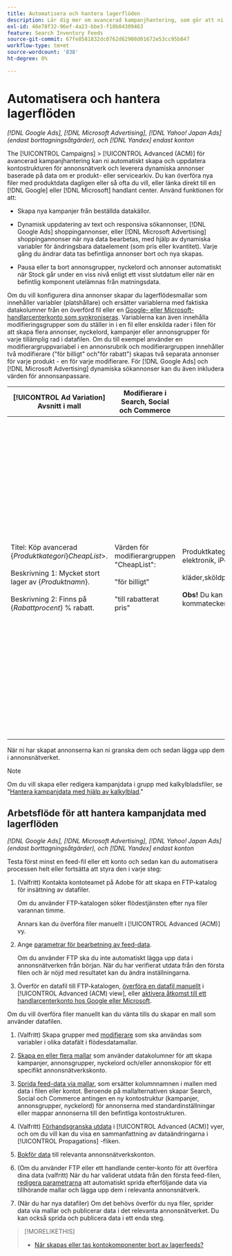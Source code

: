 ```yaml
---
title: Automatisera och hantera lagerflöden
description: Lär dig mer om avancerad kampanjhantering, som gör att ni automatiskt kan hantera kontostrukturen och leverera dynamiska annonser baserade på data om er produkt- eller serviceartikeln.
exl-id: 46e78f32-96ef-4a23-bbe3-f18b84309463
feature: Search Inventory Feeds
source-git-commit: 67fe8581832dc0762d62908d01672e53cc95b847
workflow-type: tm+mt
source-wordcount: '838'
ht-degree: 0%

---
```


# Automatisera och hantera lagerflöden

*[!DNL Google Ads], [!DNL Microsoft Advertising], [!DNL Yahoo! Japan Ads] (endast borttagningsåtgärder), och [!DNL Yandex] endast konton*

The [!UICONTROL Campaigns] > [!UICONTROL Advanced (ACM)] för avancerad kampanjhantering kan ni automatiskt skapa och uppdatera kontostrukturen för annonsnätverk och leverera dynamiska annonser baserade på data om er produkt- eller servicearkiv. Du kan överföra nya filer med produktdata dagligen eller så ofta du vill, eller länka direkt till en [!DNL Google] eller [!DNL Microsoft] handlant center. Använd funktionen för att:

* Skapa nya kampanjer från beställda datakällor.

* Dynamisk uppdatering av text och responsiva sökannonser, [!DNL Google Ads] shoppingannonser, eller [!DNL Microsoft Advertising] shoppingannonser när nya data bearbetas, med hjälp av dynamiska variabler för ändringsbara dataelement (som pris eller kvantitet). Varje gång du ändrar data tas befintliga annonser bort och nya skapas.

* Pausa eller ta bort annonsgrupper, nyckelord och annonser automatiskt när Stock går under en viss nivå enligt ett visst slutdatum eller när en befintlig komponent utelämnas från matningsdata.

Om du vill konfigurera dina annonser skapar du lagerflödesmallar som innehåller variabler (platshållare) och ersätter variablerna med faktiska datakolumner från en överförd fil eller en [Google- eller Microsoft-handlarcenterkonto som synkroniseras](/help/search-social-commerce/campaign-management/accounts/merchant-account-manage.md). Variablerna kan även innehålla modifieringsgrupper som du ställer in i en fil eller enskilda rader i filen för att skapa flera annonser, nyckelord, kampanjer eller annonsgrupper för varje tillämplig rad i datafilen. Om du till exempel använder en modifierargruppvariabel i en annonsrubrik och modifierargruppen innehåller två modifierare (&quot;för billigt&quot; och&quot;för rabatt&quot;) skapas två separata annonser för varje produkt - en för varje modifierare. För [!DNL Google Ads] och [!DNL Microsoft Advertising] dynamiska sökannonser kan du även inkludera värden för annonsanpassare.

| [!UICONTROL Ad Variation] Avsnitt i mall | Modifierare i Search, Social och Commerce | Feed Contents | Resulterande annonser |
|----|----|----|----|
| Titel: Köp avancerad \{<i>Produktkategori</i>\}<i>CheapList</i>>.<br><br>Beskrivning 1: Mycket stort lager av \{<i>Produktnamn</i>\}.<br><br>Beskrivning 2: Finns på \{<i>Rabattprocent</i>\} % rabatt. | Värden för modifierargruppen &quot;CheapList&quot;:<br><br>&quot;för billigt&quot;<br><br>&quot;till rabatterat pris&quot; | Produktkategori,produktnamn,rabattprocent<br>elektronik, iPod, 10<br><br>kläder,sköldpaddor,15<br><br><b>Obs!</b> Du kan separera värden med kommatecken eller tabbar. | <u>Köp avancerad elektronik till ett lågt pris.</u><br>Omfattande inventering av surfplattor. 10 % rabatt.<br><br><u>Köp avancerad elektronik till rabatterat pris.</u><br>Omfattande inventering av surfplattor. 10 % rabatt.<br><br><u>Köp avancerade kläder till ett lågt pris.</u><br>Enorma skjortor. 15 % rabatt.<br><br><u>Köp avancerade kläder till rabatterat pris.</u><br>Enorma skjortor. 15 % rabatt. |

När ni har skapat annonserna kan ni granska dem och sedan lägga upp dem i annonsnätverket.

>[!NOTE]
>Om du vill skapa eller redigera kampanjdata i grupp med kalkylbladsfiler, se &quot;[Hantera kampanjdata med hjälp av kalkylblad](/help/search-social-commerce/campaign-management/bulksheets/bulksheet-about.md).&quot;

## Arbetsflöde för att hantera kampanjdata med lagerflöden

*[!DNL Google Ads], [!DNL Microsoft Advertising], [!DNL Yahoo! Japan Ads] (endast borttagningsåtgärder), och [!DNL Yandex] endast konton*

Testa först minst en feed-fil eller ett konto och sedan kan du automatisera processen helt eller fortsätta att styra den i varje steg:

1. (Valfritt) Kontakta kontoteamet på Adobe för att skapa en FTP-katalog för insättning av datafiler.

   Om du använder FTP-katalogen söker flödestjänsten efter nya filer varannan timme.

   Annars kan du överföra filer manuellt i [!UICONTROL Advanced (ACM)] vy.

1. Ange [parametrar för bearbetning av feed-data](feed-settings-manage.md#feed-data-settings).

   Om du använder FTP ska du inte automatiskt lägga upp data i annonsnätverken från början. När du har verifierat utdata från den första filen och är nöjd med resultatet kan du ändra inställningarna.

1. Överför en datafil till FTP-katalogen, [överföra en datafil manuellt](feed-files-manage.md) i [!UICONTROL Advanced (ACM) view], eller [aktivera åtkomst till ett handlarcenterkonto hos Google eller Microsoft](/help/search-social-commerce/campaign-management/accounts/merchant-account-manage.md).

Om du vill överföra filer manuellt kan du vänta tills du skapar en mall som använder datafilen.

1. (Valfritt) Skapa grupper med [modifierare](modifiers-manage.md) som ska användas som variabler i olika datafält i flödesdatamallar.

1. [Skapa en eller flera mallar](ad-templates/ad-template-manage.md) som använder datakolumner för att skapa kampanjer, annonsgrupper, nyckelord och/eller annonskopior för ett specifikt annonsnätverkskonto.

1. [Sprida feed-data via mallar](feed-data-propagate.md), som ersätter kolumnnamnen i mallen med data i filen eller kontot. Beroende på mallalternativen skapar Search, Social och Commerce antingen en ny kontostruktur (kampanjer, annonsgrupper, nyckelord) för annonserna med standardinställningar eller mappar annonserna till den befintliga kontostrukturen.

1. (Valfritt) [Förhandsgranska utdata](propagated-data-view.md) i [!UICONTROL Advanced (ACM)] vyer, och om du vill kan du visa en sammanfattning av dataändringarna i [!UICONTROL Propagations] -fliken.

1. [Bokför data](propagated-data-post.md) till relevanta annonsnätverkskonton.

1. (Om du använder FTP eller ett handlande center-konto för att överföra dina data (valfritt) När du har validerat utdata från den första feed-filen, [redigera parametrarna](feed-settings-manage.md#feed-data-settings) att automatiskt sprida efterföljande data via tillhörande mallar och lägga upp dem i relevanta annonsnätverk.

1. (När du har nya datafiler) Om det behövs överför du nya filer, sprider data via mallar och publicerar data i det relevanta annonsnätverket. Du kan också sprida och publicera data i ett enda steg.

>[!MORELIKETHIS]
>
>* [När skapas eller tas kontokomponenter bort av lagerfeeds?](when-are-components-created-deleted.md)
